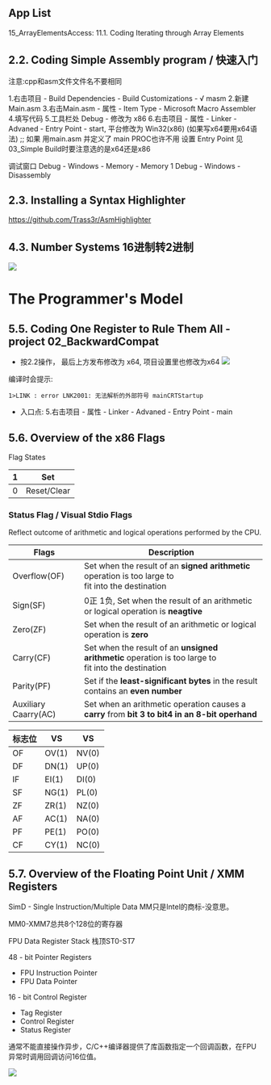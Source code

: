## App List
15_ArrayElementsAccess: 11.1. Coding  Iterating through Array Elements

## 2.2. Coding   Simple Assembly  program / 快速入门
注意:cpp和asm文件文件名不要相同

1.右击项目 - Build Dependencies - Build Customizations - √ masm
2.新建Main.asm
3.右击Main.asm - 属性 - Item Type - Microsoft Macro Assembler
4.填写代码
5.工具栏处 Debug - 修改为 x86
6.右击项目 - 属性 - Linker - Advaned - Entry Point - start,   平台修改为 Win32(x86) (如果写x64要用x64语法)
;; 如果 用main.asm 并定义了 main PROC也许不用 设置 Entry Point 见03_Simple
Build时要注意选的是x64还是x86

调试窗口
Debug - Windows - Memory - Memory 1 
Debug - Windows - Disassembly

## 2.3. Installing a Syntax Highlighter

https://github.com/Trass3r/AsmHighlighter

## 4.3. Number Systems 16进制转2进制
![](https://s2.loli.net/2022/09/17/fHFvuL1ND4GxCjI.jpg)

# The Programmer's Model

## 5.5. Coding  One Register to Rule Them All - project 02_BackwardCompat
* 按2.2操作， 最后上方发布修改为 x64, 项目设置里也修改为x64
![](https://s2.loli.net/2022/09/18/OMr2z6CdwNke7Bs.jpg)

编译时会提示: 

```
1>LINK : error LNK2001: 无法解析的外部符号 mainCRTStartup
```

* 入口点: 5.右击项目 - 属性 - Linker - Advaned - Entry Point - main

## 5.6. Overview of the x86 Flags

Flag States

| 1    | Set         |
| ---- | ----------- |
| 0    | Reset/Clear |

### Status Flag / Visual Stdio Flags

Reflect outcome of arithmetic and logical operations performed by the CPU.

| Flags                | Description                                                  |
| -------------------- | ------------------------------------------------------------ |
| Overflow(OF)         | Set when the result of an __signed arithmetic__ operation is too large to<br />fit into the destination |
| Sign(SF)             | 0正 1负, Set when the result of an arithmetic or logical operation is **neagtive** |
| Zero(ZF)             | Set when the result of an arithmetic or logical operation is **zero** |
| Carry(CF)            | Set when the result of an **unsigned arithmetic** operation is too large to<br />fit into the destination |
| Parity(PF)           | Set if the **least-significant bytes** in the result contains an **even number** |
| Auxiliary Caarry(AC) | Set when an arithmetic operation causes a **carry** from **bit 3 to bit4 in an 8-bit operhand** |


| 标志位 | VS    | VS    |
| ------ | ----- | ----- |
| OF     | OV(1) | NV(0) |
| DF     | DN(1) | UP(0) |
| IF     | EI(1) | DI(0) |
| SF     | NG(1) | PL(0) |
| ZF     | ZR(1) | NZ(0) |
| AF     | AC(1) | NA(0) |
| PF     | PE(1) | PO(0) |
| CF     | CY(1) | NC(0) |

## 5.7. Overview of the Floating Point Unit / XMM Registers

SimD - Single Instruction/Multiple Data
MM只是Intel的商标-没意思。

MM0-XMM7总共8个128位的寄存器

FPU Data Register Stack 栈顶ST0-ST7

48 - bit Pointer Registers
* FPU Instruction Pointer
* FPU Data Pointer

16 - bit Control Register
*  Tag Register
*  Control Register
*  Status Register

通常不能直接操作异步，C/C++编译器提供了库函数指定一个回调函数，在FPU异常时调用回调访问16位值。


![](https://s2.loli.net/2022/09/18/EieMsQU6Lbp3VYf.jpg)